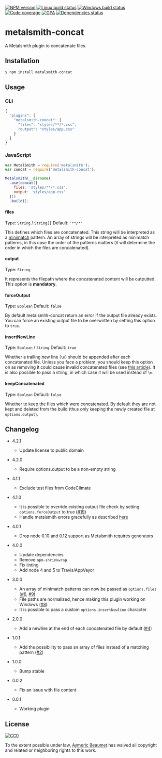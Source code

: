 [![NPM version](https://img.shields.io/npm/v/metalsmith-concat.svg?style=flat&label=npm)](https://www.npmjs.com/package/metalsmith-concat)
[![Linux build status](https://img.shields.io/travis/aymericbeaumet/metalsmith-concat/master.svg?style=flat&label=linux)](https://travis-ci.org/aymericbeaumet/metalsmith-concat)
[![Windows build status](https://img.shields.io/appveyor/ci/aymericbeaumet/metalsmith-concat/master.svg?style=flat&label=windows)](https://ci.appveyor.com/project/aymericbeaumet/metalsmith-concat)
[![Code coverage](https://img.shields.io/codeclimate/coverage/github/aymericbeaumet/metalsmith-concat.svg?style=flat&label=coverage)](https://codeclimate.com/github/aymericbeaumet/metalsmith-concat)
[![GPA](https://img.shields.io/codeclimate/github/aymericbeaumet/metalsmith-concat.svg?style=flat&label=GPA)](https://codeclimate.com/github/aymericbeaumet/metalsmith-concat)
[![Dependencies status](https://img.shields.io/david/aymericbeaumet/metalsmith-concat.svg?style=flat&label=dependencies)](https://david-dm.org/aymericbeaumet/metalsmith-concat)

# metalsmith-concat

A Metalsmith plugin to concatenate files.

## Installation

```javascript
$ npm install metalsmith-concat
```

## Usage

### CLI

```javascript
{
  "plugins": {
    "metalsmith-concat": {
      "files": "styles/**/*.css",
      "output": "styles/app.css"
    }
  }
}
```

### JavaScript

```javascript
var MetalSmith = require('metalsmith');
var concat = require('metalsmith-concat');

Metalsmith(__dirname)
  .use(concat({
    files: 'styles/**/*.css',
    output: 'styles/app.css'
  }))
  .build();
```

#### files
Type: `String` / `String[]`
Default: `'**/*'`

This defines which files are concatenated. This string will be interpreted as a
[minimatch](https://github.com/isaacs/minimatch) pattern. An array of strings
will be interpreted as minimatch patterns, in this case the order of the
patterns matters (it will determine the order in which the files are
concatenated).

#### output
Type: `String`

It represents the filepath where the concatenated content will be outputted.
This option is **mandatory**.

#### forceOutput
Type: `Boolean`
Default: `false`

By default metalsmith-concat return an error if the output file already exists.
You can force an existing output file to be overwritten by setting this option
to `true`.

#### insertNewLine
Type: `Boolean` / `String`
Default: `true`

Whether a trailing new line (`\n`) should be appended after each concatenated
file. Unless you face a problem, you should keep this option on as removing it
could cause invalid concatenated files (see [this
article](http://evanhahn.com/newline-necessary-at-the-end-of-javascript-files/)).
It is also possible to pass a string, in which case it will be used instead of
`\n`.

#### keepConcatenated
Type: `Boolean`
Default: `false`

Whether to keep the files which were concatenated. By default they are not kept
and deleted from the build (thus only keeping the newly created file at
`options.output`).

## Changelog

* 4.2.1
  * Update license to public domain

* 4.2.0
  * Require options.output to be a non-empty string

* 4.1.1
  * Exclude test files from CodeClimate

* 4.1.0
  * It is possible to override existing output file check by setting `options.forceOutput` to true ([#19](https://github.com/aymericbeaumet/metalsmith-concat/issues/19))
  * Handle metalsmith errors gracefully as described [here](http://www.robinthrift.com/posts/metalsmith-part-3-refining-our-tools/)

* 4.0.1
  * Drop node 0.10 and 0.12 support as Metalsmith requires generators

* 4.0.0
  * Update dependencies
  * Remove `npm-shrinkwrap`
  * Fix linting
  * Add node 4 and 5 to Travis/AppVeyor

* 3.0.0
  * An array of minimatch patterns can now be passed as `options.files` ([#6](https://github.com/aymericbeaumet/metalsmith-concat/issues/6), [#9](https://github.com/aymericbeaumet/metalsmith-concat/issues/9))
  * File paths are normalized, hence making this plugin working on Windows
    ([#8](https://github.com/aymericbeaumet/metalsmith-concat/issues/8))
  * It is possible to pass a custom `options.insertNewline` character

* 2.0.0
  * Add a newline at the end of each concatenated file by default
    ([#4](https://github.com/aymericbeaumet/metalsmith-concat/pull/4))

* 1.0.1
  * Add the possibility to pass an array of files instead of a matching pattern
    ([#2](https://github.com/aymericbeaumet/metalsmith-concat/pull/2))

* 1.0.0
  * Bump stable

* 0.0.2
  * Fix an issue with file content

* 0.0.1
  * Working plugin

## License

[![CC0](http://i.creativecommons.org/p/zero/1.0/88x31.png)](http://creativecommons.org/publicdomain/zero/1.0/)

To the extent possible under law, [Aymeric Beaumet](https://aymericbeaumet.com)
has waived all copyright and related or neighboring rights to this work.
